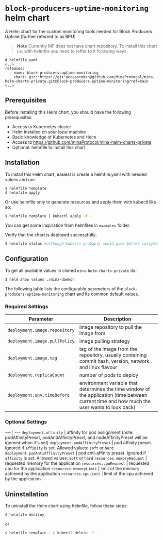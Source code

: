 # `block-producers-uptime-monitoring` helm chart

A Helm chart for the custom monitoring tools needed for Block Producers Uptime (further referred to as BPU)

> **Note** Currently MF does not have chart repository. To install this chart i.e. with helmfile you need to reffer to it following ways:
```
# helmfile.yaml
<..>
releases:
  - name: block-producers-uptime-monitoring
    chart: git::https://git:accesstoken@github.com/MinaProtocol/mina-helm-charts-private.git@block-producers-uptime-monitoring?ref=main
<..>
```

## Prerequisites

Before installing this Helm chart, you should have the following prerequisites:

 - Access to Kubernetes cluster
 - Helm installed on your local machine
 - Basic knowledge of Kubernetes and Helm
 - Access to https://github.com/minaProtocol/mina-helm-charts-private
 - Optional: helmfile to install this chart

## Installation

To install this Helm chart, easiest is create a helmfile.yaml with needed values and run:

```bash
$ helmfile template
$ helmfile apply
```

Or use helmfile only to generate resources and apply them with kubectl like so:

```bash
$ helmfile template | kubectl apply -f -
```

You can get some inspiration from helmfiles in `examples` folder.

Verify that the chart is deployed successfully:

```bash
$ helmfile status #although kubectl probably would give better insights.
```

## Configuration

To get all available values in cloned `mina-helm-charts-private` do:

```bash
$ helm show values ./mina-daemon
```
The following table lists the configurable parameters of the `block-producers-uptime-monitoring` chart and its common default values.

### Required Settings

Parameter | Description
--- | ---
`deployment.image.repository` | image repository to pull the image from
`deployment.image.pullPolicy` | image pulling strategy
`deployment.image.tag` | tag of the image from the repository, usually containing commit hash, version, network and linux flavour
`deployment.replicaCount` | number of pods to deploy
`deployment.env.timeBefore` | environment variable that determines the time window of the application (time between current time and how much the user wants to look back)

### Optional Settings
--- | ---
`deployment.affinity` | affinity for pod assignment (note: podAffinityPreset, podAntiAffinityPreset, and  nodeAffinityPreset will be ignored when it's set)
`deployment.podAffinityPreset` | pod affinity preset. Ignored if `affinity` is set. Allowed values: `soft` or `hard`
`deployment.podAntiAffinityPreset` | pod anti-affinity preset. Ignored if `affinity` is set. Allowed values: `soft` or `hard`
`resources.memoryRequest` | requested memory for the application
`resources.cpuRequest` | requested cpu for the application
`resources.memoryLimit` | limit of the memory achieved by the application
`resources.cpuLimit` | limit of the cpu achieved by the application

## Uninstallation

To uninstall the Helm chart using helmfile, follow these steps:

```bash
$ helmfile destroy
```
or
```bash
$ helmfile template . | kubectl delete -f -
```

